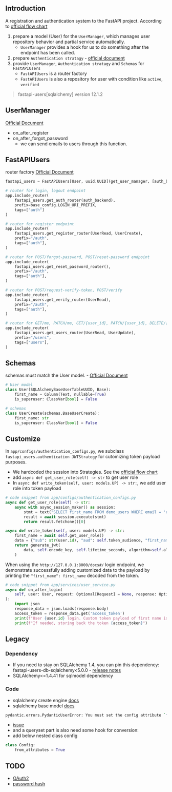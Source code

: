 ## Introduction

A registration and authentication system to the FastAPI project. 
According to [official flow chart](https://fastapi-users.github.io/fastapi-users/12.1/configuration/overview/)
1. prepare a model (User) for the `UserManager`, which manages user repository behavior and partial service automatically.
    - `UserManager` provides a hook for us to do something after the endpoint has been called.
2. prepare `Authentication stratagy` - [official document](https://fastapi-users.github.io/fastapi-users/12.1/configuration/authentication/)
3. provide `UserManager`, `Authentication stratagy` and `Schemas` for `FastAPIUsers`
    - `FastAPIUsers` is a router factory
    - `FastAPIUsers` is also a repository for user with condition like `active`, `verified`

> fastapi-users[sqlalchemy] version 12.1.2

## UserManager

[Official Document](https://fastapi-users.github.io/fastapi-users/12.1/configuration/user-manager/)
- on_after_register
- on_after_forgot_password
    - we can send emails to users through this function.

## FastAPIUsers

router factory [Official Document](https://fastapi-users.github.io/fastapi-users/12.1/usage/routes/)
```python
fastapi_users = FastAPIUsers[User, uuid.UUID](get_user_manager, [auth_backend])

# router for login, logout endpoint
app.include_router(
    fastapi_users.get_auth_router(auth_backend),
    prefix=base_config.LOGIN_URI_PREFIX,
    tags=["auth"]
)

# router for register endpoint
app.include_router(
    fastapi_users.get_register_router(UserRead, UserCreate),
    prefix="/auth",
    tags=["auth"],
)

# router for POST/forgot-password, POST/reset-password endpoint
app.include_router(
    fastapi_users.get_reset_password_router(),
    prefix="/auth",
    tags=["auth"],
)

# router for POST/request-verify-token, POST/verify
app.include_router(
    fastapi_users.get_verify_router(UserRead),
    prefix="/auth",
    tags=["auth"],
)

# router for GET/me, PATCH/me, GET/{user_id}, PATCH/{user_id}, DELETE/{user_id}
app.include_router(
    fastapi_users.get_users_router(UserRead, UserUpdate),
    prefix="/users",
    tags=["users"],
)
```

## Schemas

schemas must match the User model. - [Official Document](https://fastapi-users.github.io/fastapi-users/12.1/configuration/schemas/)

```python
# User model
class User(SQLAlchemyBaseUserTableUUID, Base):
    first_name = Column(Text, nullable=True)
    is_superuser: ClassVar[bool] = False

# schemas
class UserCreate(schemas.BaseUserCreate):
    first_name: str
    is_superuser: ClassVar[bool] = False

```

## Customize

In `app/configs/authentication_configs.py`, we subclass `fastapi_users.authentication JWTStrategy` for cutomizing token payload purposes.
- We hardcoded the session into Strategies. See the [official flow chart](https://fastapi-users.github.io/fastapi-users/12.1/configuration/overview/)
- add `async def get_user_role(self) -> str` to get user role
- In `async def write_token(self, user: models.UP) -> str:`, we add user role into token payload

```python
# code snippet from app/configs/authentication_configs.py
async def get_user_role(self) -> str:
    async with async_session_maker() as session:
        stmt = text("SELECT first_name FROM demo_users WHERE email = 'user@example.com'")
        result = await session.execute(stmt)
        return result.fetchone()[0]

async def write_token(self, user: models.UP) -> str:
    first_name = await self.get_user_role()
    data = {"sub": str(user.id), "aud": self.token_audience, "first_name": first_name}
    return generate_jwt(
        data, self.encode_key, self.lifetime_seconds, algorithm=self.algorithm
    )

```

When using the `http://127.0.0.1:8000/docs#/` login endpoint, we demonstrate successfully adding customized data to the payload by printing the `"first_name": first_name` decoded from the token.

```python
# code snippet from app/services/user_service.py
async def on_after_login(
    self, user: User, request: Optional[Request] = None, response: Optional[Response] = None,
):
    import json
    response_data = json.loads(response.body)
    access_token = response_data.get('access_token')
    print(f"User {user.id} login. Custom token payload of first name is {parse_jwt(access_token)}")
    print(f"If needed, storing back the token {access_token}")

```

## Legacy

### Dependency

- If you need to stay on SQLAlchemy 1.4, you can pin this dependency: fastapi-users-db-sqlalchemy<5.0.0 - [release notes](https://github.com/fastapi-users/fastapi-users/releases)
- SQLAlchemy<=1.4.41 for sqlmodel dependency

### Code

- sqlalchemy create engine [docs](https://docs.sqlalchemy.org/en/20/orm/extensions/asyncio.html)
- sqlalchemy base model [docs](https://docs.sqlalchemy.org/en/14/orm/declarative_styles.html)

```bash
pydantic.errors.PydanticUserError: You must set the config attribute `from_attributes=True` to use from_orm
```
- [issue](https://github.com/pydantic/pydantic/discussions/5393)
- and a queryset part is also need some hook for conversion:
- add below nested class config 
```python
class Config:
    from_attributes = True
```

## TODO

- [OAuth2](https://fastapi-users.github.io/fastapi-users/12.1/configuration/oauth/)
- [password hash](https://fastapi-users.github.io/fastapi-users/12.1/configuration/password-hash/)
